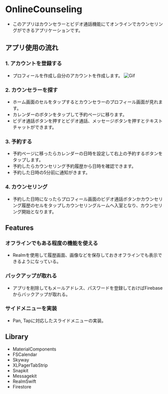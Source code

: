 # OnlineCounseling
* このアプリはカウンセラーとビデオ通話機能にてオンラインでカウンセリングができるアプリケーションです。


## アプリ使用の流れ

### 1. アカウントを登録する
* プロフィールを作成し自分のアカウントを作成します。
![Gif](https://user-images.githubusercontent.com/51669998/84586805-5b927700-ae55-11ea-9030-0ea32b88f83e.gif)

### 2. カウンセラーを探す
* ホーム画面のセルをタップするとカウンセラーのプロフィール画面が見れます。
* カレンダーのボタンをタップして予約ページに移ります。
* ビデオ通話ボタンを押すとビデオ通話、メッセージボタンを押すとテキストチャットができます。

### 3. 予約する
* 予約ページに移ったらカレンダーの日時を設定して右上の予約するボタンをタップします。
* 予約したらカウンセリング予約履歴から日時を確認できます。
* 予約した日時の5分前に通知がきます。

### 4. カウンセリング
* 予約した日時になったらプロフィール画面のビデオ通話ボタンかカウンセリング履歴のセルをタップしカウンセリングルームへ入室となり、カウンセリング開始となります。


## Features

### オフラインでもある程度の機能を使える
* Realmを使用して履歴画面、画像などを保存しておきオフラインでも表示できるようになっている。

### バックアップが取れる
* アプリを削除してもメールアドレス、パスワードを登録しておけばFirebaseからバックアップが取れる。

### サイドメニューを実装
* Pan, Tapに対応したスライドメニューの実装。


## Library
* MaterialComponents
* FSCalendar
* Skyway
* XLPagerTabStrip
* Snapkit
* Messagekit
* RealmSwift
* Firestore


